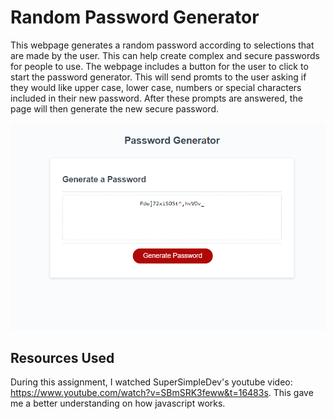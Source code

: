 # Random Password Generator 
This webpage generates a random password according to selections that are made by the user. This can help create complex and secure passwords for people to use.
The webpage includes a button for the user to click to start the password generator. This will send promts to the user asking if they would like upper case, lower case, numbers or special characters included in their new password. After these prompts are answered, the page will then generate the new secure password. 


![Random Password Generator](develop/assets/images/Random-password-generator.png)

## Resources Used
During this assignment, I watched SuperSimpleDev's youtube video: https://www.youtube.com/watch?v=SBmSRK3feww&t=16483s. This gave me a better understanding on how javascript works.